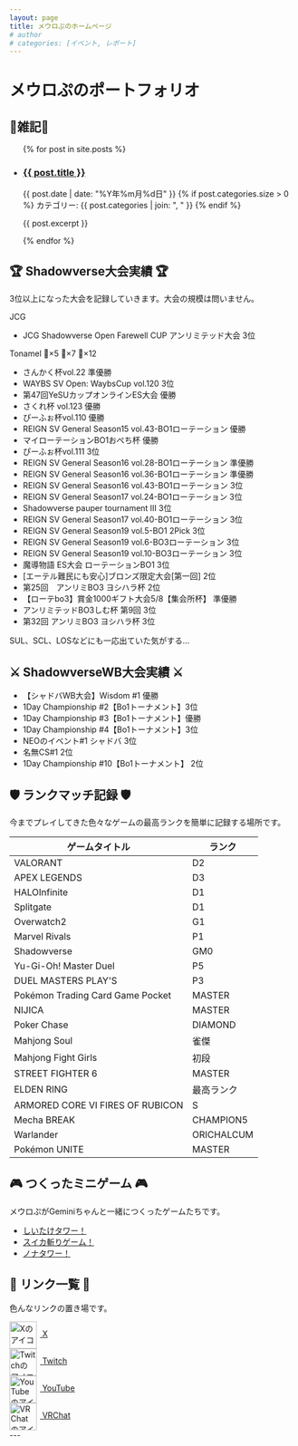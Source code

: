 ```yaml
---
layout: page
title: メウロぷのホームページ
# author
# categories: [イベント, レポート]
---
```


# メウロぷのポートフォリオ

## 📜雑記📜

<ul class="post-list"> {% for post in site.posts %}
    <li>
      <h3>
        <a class="post-link" href="{{ post.url | relative_url }}">
          {{ post.title }}
        </a>
      </h3>
      <span class="post-meta">{{ post.date | date: "%Y年%m月%d日" }}</span>
      {% if post.categories.size > 0 %}
        <span class="post-categories">
          カテゴリー: {{ post.categories | join: ", " }}
        </span>
      {% endif %}
      <p>{{ post.excerpt }}</p>
    </li>
  {% endfor %}
</ul>

## 🏆 Shadowverse大会実績 🏆

3位以上になった大会を記録していきます。大会の規模は問いません。

JCG
* JCG Shadowverse Open Farewell CUP アンリミテッド大会 3位

Tonamel 🥇×5 🥈×7 🥉×12
* さんかく杯vol.22 準優勝
* WAYBS SV Open: WaybsCup vol.120 3位
* 第47回YeSUカップオンラインES大会 優勝
* さくれ杯 vol.123 優勝
* ぴーふぉ杯vol.110 優勝
* REIGN SV General Season15 vol.43-BO1ローテーション 優勝
* マイローテーションBO1おぺち杯 優勝
* ぴーふぉ杯vol.111 3位
* REIGN SV General Season16 vol.28-BO1ローテーション 準優勝
* REIGN SV General Season16 vol.36-BO1ローテーション 準優勝
* REIGN SV General Season16 vol.43-BO1ローテーション 3位
* REIGN SV General Season17 vol.24-BO1ローテーション 3位
* Shadowverse pauper tournament Ⅲ 3位
* REIGN SV General Season17 vol.40-BO1ローテーション 3位
* REIGN SV General Season19 vol.5-BO1 2Pick 3位
* REIGN SV General Season19 vol.6-BO3ローテーション 3位
* REIGN SV General Season19 vol.10-BO3ローテーション 3位
* 魔導物語 ES大会 ローテーションBO1 3位
* [エーテル難民にも安心]ブロンズ限定大会[第一回] 2位
* 第25回　アンリミBO3 ヨシハラ杯 2位
* 【ローテbo3】賞金1000ギフト大会5/8【集会所杯】 準優勝
* アンリミテッドBO3しむ杯 第9回 3位
* 第32回 アンリミBO3 ヨシハラ杯 3位

SUL、SCL、LOSなどにも一応出ていた気がする…

## ⚔ ShadowverseWB大会実績 ⚔
* 【シャドバWB大会】Wisdom #1 優勝
* 1Day Championship #2【Bo1トーナメント】3位
* 1Day Championship #3【Bo1トーナメント】優勝
* 1Day Championship #4【Bo1トーナメント】3位
* NEOのイベント#1 シャドバ 3位
* 名無CS#1 2位
* 1Day Championship #10【Bo1トーナメント】 2位

## 🛡️ ランクマッチ記録 🛡️

今までプレイしてきた色々なゲームの最高ランクを簡単に記録する場所です。

| ゲームタイトル     |   ランク    |
|----------------|------------|
| VALORANT       | D2 |
| APEX LEGENDS   |  D3     |
| HALOInfinite   |  D1 |
| Splitgate    |  D1 |
| Overwatch2    |  G1 |
| Marvel Rivals    |  P1 |
| Shadowverse    |  GM0 |
| Yu-Gi-Oh! Master Duel    | P5 |
| DUEL MASTERS PLAY'S    | P3 |
| Pokémon Trading Card Game Pocket    | MASTER |
| NIJICA    | MASTER |
| Poker Chase    |  DIAMOND |
| Mahjong Soul    |  雀傑 |
| Mahjong Fight Girls    |  初段 |
| STREET FIGHTER 6    |  MASTER |
| ELDEN RING    | 最高ランク |
| ARMORED CORE VI FIRES OF RUBICON    | S |
| Mecha BREAK    |  CHAMPION5 |
| Warlander    |  ORICHALCUM |
| Pokémon UNITE    | MASTER |

## 🎮 つくったミニゲーム 🎮

メウロぷがGeminiちゃんと一緒につくったゲームたちです。
* [しいたけタワー！](https://meurop.github.io/pen-export-vEOOeNa/dist/)
* [スイカ斬りゲーム！](https://meurop.github.io/pen-export-qEddxrx/dist/)
* [ノナタワー！](https://meurop.github.io/pen-export-ZYQvMoO/dist/)

## 🔗 リンク一覧 🔗

色んなリンクの置き場です。

<div class="social-links-container">
  <a href="https://x.com/MeuropGG" class="social-link" target="_blank" rel="noopener noreferrer" aria-label="X のプロフィールへ">
    <img src="https://pbs.twimg.com/profile_images/1652941656650559488/426V_CyM_400x400.jpg" alt="Xのアイコン" style="width:48px; height:48px; vertical-align:middle; margin-right:6px;">
    <span class="social-text">X</span>
  </a>
  <br>

  <a href="https://twitch.tv/meurop" class="social-link" target="_blank" rel="noopener noreferrer" aria-label="Twitch のチャンネルへ">
    <img src="https://static-cdn.jtvnw.net/jtv_user_pictures/f2a96e20-c68d-4ae5-b2f1-06f5d3e48e38-profile_image-300x300.png" alt="Twitchのアイコン" style="width:48px; height:48px; vertical-align:middle; margin-right:6px;">
    <span class="social-text">Twitch</span>
  </a>
  <br>

  <a href="https://youtube.com/@meurop" class="social-link" target="_blank" rel="noopener noreferrer" aria-label="YouTube のチャンネルへ">
    <img src="https://yt3.googleusercontent.com/ytc/AIdro_lRztgQ1DASjKdf4yOb9aHj6JYfRIqI3A133L_mkt_qqg=s160-c-k-c0x00ffffff-no-rj" alt="YouTubeのアイコン" style="width:48px; height:48px; vertical-align:middle; margin-right:6px;">
    <span class="social-text">YouTube</span>
  </a>
  <br>

  <a href="https://vrchat.com/home/user/usr_a24e8f74-6037-4cd3-bae6-e58df9dbdd6c" class="social-link" target="_blank" rel="noopener noreferrer" aria-label="VRChat のプロフィールへ">
    <img src="https://pbs.twimg.com/media/GsGVuBuaUAEltl-?format=jpg&name=large" alt="VRChatのアイコン" style="width:48px; height:48px; vertical-align:middle; margin-right:6px;">
    <span class="social-text">VRChat</span>
  </a>
  <br>
  </div>
---


